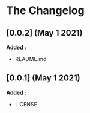 # The Changelog

## [0.0.2] (May 1 2021)

**Added :**

- README.md


## [0.0.1] (May 1 2021)

**Added :**

- LICENSE

